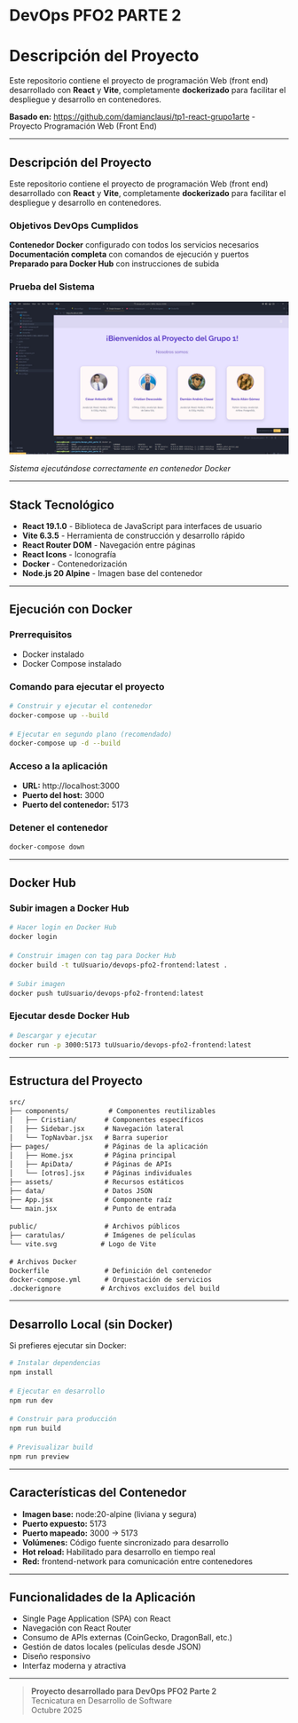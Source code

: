 # DevOps PFO2 PARTE 2
# Descripción del Proyecto

Este repositorio contiene el proyecto de programación Web (front end) desarrollado con **React** y **Vite**, completamente **dockerizado** para facilitar el despliegue y desarrollo en contenedores.

**Basado en:** https://github.com/damianclausi/tp1-react-grupo1arte  - Proyecto Programación Web (Front End)


---

## Descripción del Proyecto

Este repositorio contiene el proyecto de programación Web (front end) desarrollado con **React** y **Vite**, completamente **dockerizado** para facilitar el despliegue y desarrollo en contenedores.

### Objetivos DevOps Cumplidos

**Contenedor Docker** configurado con todos los servicios necesarios  
**Documentación completa** con comandos de ejecución y puertos  
**Preparado para Docker Hub** con instrucciones de subida

### Prueba del Sistema

![Prueba Docker](screenshots/pruebedocker.jpg)

*Sistema ejecutándose correctamente en contenedor Docker*

---

## Stack Tecnológico

- **React 19.1.0** - Biblioteca de JavaScript para interfaces de usuario
- **Vite 6.3.5** - Herramienta de construcción y desarrollo rápido
- **React Router DOM** - Navegación entre páginas
- **React Icons** - Iconografía
- **Docker** - Contenedorización
- **Node.js 20 Alpine** - Imagen base del contenedor

---

## Ejecución con Docker

### Prerrequisitos
- Docker instalado
- Docker Compose instalado

### Comando para ejecutar el proyecto

```bash
# Construir y ejecutar el contenedor
docker-compose up --build

# Ejecutar en segundo plano (recomendado)
docker-compose up -d --build
```

### Acceso a la aplicación

- **URL:** http://localhost:3000
- **Puerto del host:** 3000
- **Puerto del contenedor:** 5173

### Detener el contenedor

```bash
docker-compose down
```

---

## Docker Hub

### Subir imagen a Docker Hub

```bash
# Hacer login en Docker Hub
docker login

# Construir imagen con tag para Docker Hub
docker build -t tuUsuario/devops-pfo2-frontend:latest .

# Subir imagen
docker push tuUsuario/devops-pfo2-frontend:latest
```

### Ejecutar desde Docker Hub

```bash
# Descargar y ejecutar
docker run -p 3000:5173 tuUsuario/devops-pfo2-frontend:latest
```

---

## Estructura del Proyecto

```
src/
├── components/          # Componentes reutilizables
│   ├── Cristian/       # Componentes específicos
│   ├── Sidebar.jsx     # Navegación lateral
│   └── TopNavbar.jsx   # Barra superior
├── pages/              # Páginas de la aplicación
│   ├── Home.jsx        # Página principal
│   ├── ApiData/        # Páginas de APIs
│   └── [otros].jsx     # Páginas individuales
├── assets/             # Recursos estáticos
├── data/               # Datos JSON
├── App.jsx             # Componente raíz
└── main.jsx            # Punto de entrada

public/                 # Archivos públicos
├── caratulas/          # Imágenes de películas
└── vite.svg           # Logo de Vite

# Archivos Docker
Dockerfile              # Definición del contenedor
docker-compose.yml      # Orquestación de servicios
.dockerignore          # Archivos excluidos del build
```

---

## Desarrollo Local (sin Docker)

Si prefieres ejecutar sin Docker:

```bash
# Instalar dependencias
npm install

# Ejecutar en desarrollo
npm run dev

# Construir para producción
npm run build

# Previsualizar build
npm run preview
```

---

## Características del Contenedor

- **Imagen base:** node:20-alpine (liviana y segura)
- **Puerto expuesto:** 5173
- **Puerto mapeado:** 3000 → 5173
- **Volúmenes:** Código fuente sincronizado para desarrollo
- **Hot reload:** Habilitado para desarrollo en tiempo real
- **Red:** frontend-network para comunicación entre contenedores

---

## Funcionalidades de la Aplicación

-  Single Page Application (SPA) con React
-  Navegación con React Router
-  Consumo de APIs externas (CoinGecko, DragonBall, etc.)
-  Gestión de datos locales (películas desde JSON)
-  Diseño responsivo
-  Interfaz moderna y atractiva

---

> **Proyecto desarrollado para DevOps PFO2 Parte 2**  
> Tecnicatura en Desarrollo de Software  
> Octubre 2025

